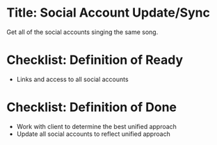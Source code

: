 # Title: Social Account Update/Sync

Get all of the social accounts singing the same song.

# Checklist: Definition of Ready

- Links and access to all social accounts

# Checklist: Definition of Done

- Work with client to determine the best unified approach
- Update all social accounts to reflect unified approach